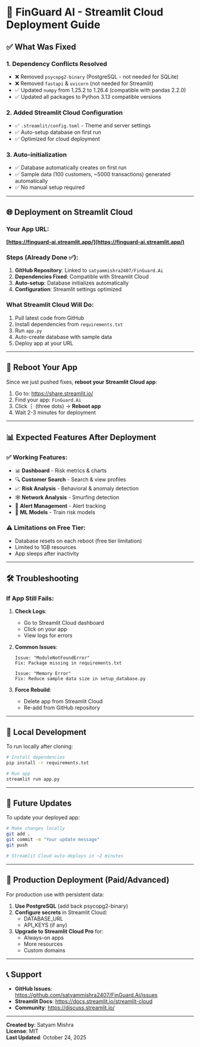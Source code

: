 # 🚀 FinGuard AI - Streamlit Cloud Deployment Guide

## ✅ What Was Fixed

### 1. **Dependency Conflicts Resolved**
- ❌ Removed `psycopg2-binary` (PostgreSQL - not needed for SQLite)
- ❌ Removed `fastapi` & `uvicorn` (not needed for Streamlit)
- ✅ Updated `numpy` from 1.25.2 to 1.26.4 (compatible with pandas 2.2.0)
- ✅ Updated all packages to Python 3.13 compatible versions

### 2. **Added Streamlit Cloud Configuration**
- ✅ `.streamlit/config.toml` - Theme and server settings
- ✅ Auto-setup database on first run
- ✅ Optimized for cloud deployment

### 3. **Auto-initialization**
- ✅ Database automatically creates on first run
- ✅ Sample data (100 customers, ~5000 transactions) generated automatically
- ✅ No manual setup required

---

## 🌐 Deployment on Streamlit Cloud

### Your App URL:
**[https://finguard-ai.streamlit.app/](https://finguard-ai.streamlit.app/)**

### Steps (Already Done ✅):

1. **GitHub Repository**: Linked to `satyammishra2407/FinGuard.Ai`
2. **Dependencies Fixed**: Compatible with Streamlit Cloud
3. **Auto-setup**: Database initializes automatically
4. **Configuration**: Streamlit settings optimized

### What Streamlit Cloud Will Do:

1. Pull latest code from GitHub
2. Install dependencies from `requirements.txt`
3. Run `app.py`
4. Auto-create database with sample data
5. Deploy app at your URL

---

## 🔄 Reboot Your App

Since we just pushed fixes, **reboot your Streamlit Cloud app**:

1. Go to: https://share.streamlit.io/
2. Find your app: `FinGuard.Ai`
3. Click **⋮** (three dots) → **Reboot app**
4. Wait 2-3 minutes for deployment

---

## 📊 Expected Features After Deployment

### ✅ Working Features:
- 📊 **Dashboard** - Risk metrics & charts
- 🔍 **Customer Search** - Search & view profiles
- 📈 **Risk Analysis** - Behavioral & anomaly detection
- 🕸️ **Network Analysis** - Smurfing detection
- 🚨 **Alert Management** - Alert tracking
- 🤖 **ML Models** - Train risk models

### ⚠️ Limitations on Free Tier:
- Database resets on each reboot (free tier limitation)
- Limited to 1GB resources
- App sleeps after inactivity

---

## 🛠️ Troubleshooting

### If App Still Fails:

1. **Check Logs**:
   - Go to Streamlit Cloud dashboard
   - Click on your app
   - View logs for errors

2. **Common Issues**:
   ```
   Issue: "ModuleNotFoundError"
   Fix: Package missing in requirements.txt
   
   Issue: "Memory Error"
   Fix: Reduce sample data size in setup_database.py
   ```

3. **Force Rebuild**:
   - Delete app from Streamlit Cloud
   - Re-add from GitHub repository

---

## 🔧 Local Development

To run locally after cloning:

```bash
# Install dependencies
pip install -r requirements.txt

# Run app
streamlit run app.py
```

---

## 📝 Future Updates

To update your deployed app:

```bash
# Make changes locally
git add .
git commit -m "Your update message"
git push

# Streamlit Cloud auto-deploys in ~2 minutes
```

---

## 🎯 Production Deployment (Paid/Advanced)

For production use with persistent data:

1. **Use PostgreSQL** (add back psycopg2-binary)
2. **Configure secrets** in Streamlit Cloud:
   - DATABASE_URL
   - API_KEYS (if any)
3. **Upgrade to Streamlit Cloud Pro** for:
   - Always-on apps
   - More resources
   - Custom domains

---

## 📞 Support

- **GitHub Issues**: https://github.com/satyammishra2407/FinGuard.Ai/issues
- **Streamlit Docs**: https://docs.streamlit.io/streamlit-cloud
- **Community**: https://discuss.streamlit.io/

---

**Created by**: Satyam Mishra  
**License**: MIT  
**Last Updated**: October 24, 2025


